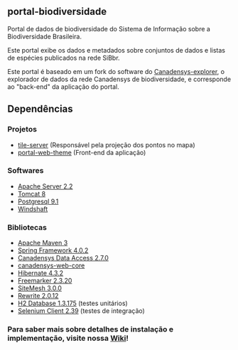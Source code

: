 ## portal-biodiversidade

Portal de dados de biodiversidade do Sistema de Informação sobre a Biodiversidade Brasileira.

Este portal exibe os dados e metadados sobre conjuntos de dados e listas de espécies publicados na rede SiBbr.

Este portal é baseado em um fork do software do [Canadensys-explorer](https://github.com/Canadensys/canadensys-explorer), o explorador de dados da rede Canadensys de biodiversidade, e corresponde ao "back-end" da aplicação do portal.

## Dependências

### Projetos
* [tile-server](https://github.com/sibbr/tile-server) (Responsável pela projeção dos pontos no mapa)
* [portal-web-theme](https://github.com/sibbr/canadensys-web-theme) (Front-end da aplicação)

### Softwares
* [Apache Server 2.2](http://httpd.apache.org/)
* [Tomcat 8](http://tomcat.apache.org/)
* [Postgresql 9.1](http://www.postgresql.org/)
* [Windshaft](https://github.com/CartoDB/Windshaft)

### Bibliotecas
* [Apache Maven 3](http://maven.apache.org/)
* [Spring Framework 4.0.2](http://www.springsource.org/spring-framework)
* [Canadensys Data Access 2.7.0](https://github.com/Canadensys/canadensys-data-access)
* [canadensys-web-core](https://github.com/Canadensys/canadensys-web-core)
* [Hibernate 4.3.2](http://www.hibernate.org/)
* [Freemarker 2.3.20](http://freemarker.sourceforge.net/)
* [SiteMesh 3.0.0](https://github.com/sitemesh/sitemesh2/)
* [Rewrite 2.0.12](https://github.com/ocpsoft/rewrite)
* [H2 Database 1.3.175](http://www.h2database.com) (testes unitários)
* [Selenium Client 2.39](http://docs.seleniumhq.org/download/) (testes de integração)

### Para saber mais sobre detalhes de instalação e implementação, visite nossa [Wiki](https://github.com/sibbr/portal-biodiversidade/wiki)!
